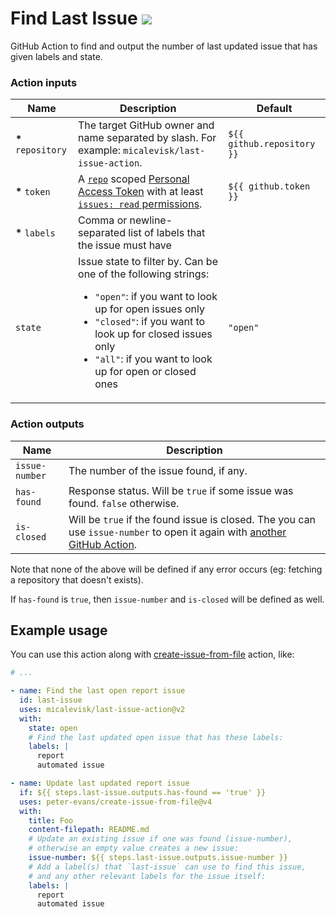 # Find Last Issue ![](https://img.badgesize.io/micalevisk/last-issue-action/gh-actions/bundle/index.js.svg?style=flat&color=purple&compression=brotli)

GitHub Action to find and output the number of last updated issue that has given labels and state.

### Action inputs

| Name            | Description                                                                                                                                                                                                                                                                                                     | Default                    |
| --------------- | --------------------------------------------------------------------------------------------------------------------------------------------------------------------------------------------------------------------------------------------------------------------------------------------------------------- | -------------------------- |
| **\*** `repository`      | The target GitHub owner and name separated by slash. For example: `micalevisk/last-issue-action`.                                                                                                                                                                                                               | `${{ github.repository }}` |
| **\*** `token`           | A [`repo`][settings-create-scoped-token] scoped [Personal Access Token][docs-token-pat] with at least [`issues: read` permissions][docs-token-permissions].                                                                                                                                                     | `${{ github.token }}`      |
| **\*** `labels` | Comma or newline-separated list of labels that the issue must have                                                                                                                                                                                                                                              |                            |
| `state`         | Issue state to filter by. Can be one of the following strings: <ul><li> <code>"open"</code>: if you want to look up for open issues only </li><li> <code>"closed"</code>: if you want to look up for closed issues only </li><li> <code>"all"</code>: if you want to look up for open or closed ones </li></ul> | `"open"`                   |

[docs-token-pat]: https://docs.github.com/en/authentication/keeping-your-account-and-data-secure/creating-a-personal-access-token
[docs-token-permissions]: https://docs.github.com/en/actions/security-guides/automatic-token-authentication#permissions-for-the-github_token
[settings-create-scoped-token]: https://github.com/settings/tokens/new?scopes=repo:status,repo_deployment,public_repo

### Action outputs

| Name           | Description                                                                                                                                                        |
| -------------- | ------------------------------------------------------------------------------------------------------------------------------------------------------------------ |
| `issue-number` | The number of the issue found, if any.                                                                                                                             |
| `has-found`    | Response status. Will be `true` if some issue was found. `false` otherwise.                                                                                        |
| `is-closed`    | Will be `true` if the found issue is closed. The you can use `issue-number` to open it again with [another GitHub Action](https://github.com/marketplace/actions). |

Note that none of the above will be defined if any error occurs (eg: fetching a repository that doesn't exists).

If `has-found` is `true`, then `issue-number` and `is-closed` will be defined as well.

## Example usage

You can use this action along with [create-issue-from-file](https://github.com/peter-evans/create-issue-from-file) action, like:

```yaml
# ...

- name: Find the last open report issue
  id: last-issue
  uses: micalevisk/last-issue-action@v2
  with:
    state: open
    # Find the last updated open issue that has these labels:
    labels: |
      report
      automated issue

- name: Update last updated report issue
  if: ${{ steps.last-issue.outputs.has-found == 'true' }}
  uses: peter-evans/create-issue-from-file@v4
  with:
    title: Foo
    content-filepath: README.md
    # Update an existing issue if one was found (issue-number),
    # otherwise an empty value creates a new issue:
    issue-number: ${{ steps.last-issue.outputs.issue-number }}
    # Add a label(s) that `last-issue` can use to find this issue,
    # and any other relevant labels for the issue itself:
    labels: |
      report
      automated issue
```
